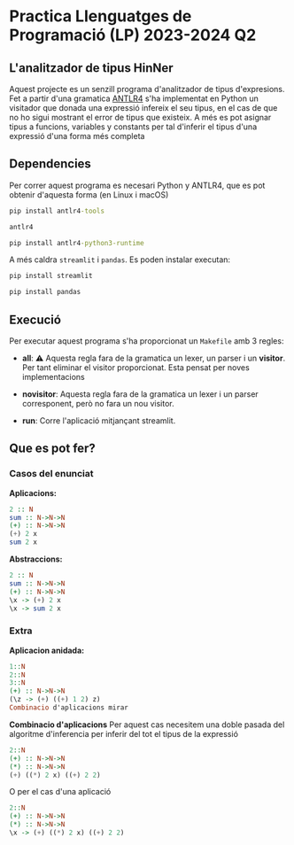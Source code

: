 # Practica Llenguatges de Programació (LP) 2023-2024 Q2
## L'analitzador de tipus HinNer

Aquest projecte es un senzill programa d'analitzador de tipus d'expresions. Fet a partir d'una gramatica [ANTLR4](https://www.antlr.org/) s'ha implementat en Python un visitador que donada una expressió infereix el seu tipus, en el cas de que no ho sigui mostrant el error de tipus que existeix. A més es pot asignar tipus a funcions, variables y constants per tal d'inferir el tipus d'una expressió d'una forma més completa

## Dependencies

Per correr aquest programa es necesari Python y ANTLR4, que es pot obtenir d'aquesta forma (en Linux i macOS)

```cmd
pip install antlr4-tools

antlr4

pip install antlr4-python3-runtime
```

A més caldra `streamlit` i `pandas`. Es poden instalar executan:
```cmd
pip install streamlit

pip install pandas
```

## Execució

Per executar aquest programa s'ha proporcionat un `Makefile` amb 3 regles:
- **all**: 	:warning: Aquesta regla fara de la gramatica un lexer, un parser i un **visitor**. Per tant eliminar el visitor proporcionat. Esta pensat per noves implementacions

- **novisitor**: Aquesta regla fara de la gramatica un lexer i un parser corresponent, però no fara un nou visitor.

- **run**: Corre l'aplicació mitjançant streamlit.

## Que es pot fer?

### Casos del enunciat
**Aplicacions:**
```Haskell
2 :: N
sum :: N->N->N
(+) :: N->N->N
(+) 2 x
sum 2 x
```
**Abstraccions:**
```Haskell
2 :: N
sum :: N->N->N
(+) :: N->N->N
\x -> (+) 2 x
\x -> sum 2 x
```

### Extra
**Aplicacion anidada:**
```Haskell
1::N
2::N
3::N
(+) :: N->N->N
(\z -> (+) ((+) 1 2) z)
Combinacio d'aplicacions mirar
```
**Combinacio d'aplicacions**
Per aquest cas necesitem una doble pasada del algoritme d'inferencia per inferir del tot el tipus de la expressió
```Haskell
2::N
(+) :: N->N->N
(*) :: N->N->N
(+) ((*) 2 x) ((+) 2 2)
```

O per el cas d'una aplicació
```Haskell
2::N
(+) :: N->N->N
(*) :: N->N->N
\x -> (+) ((*) 2 x) ((+) 2 2)
```


